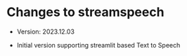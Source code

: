 # Changes to streamspeech
* Version: 2023.12.03
- Initial version supporting streamlit based Text to Speech 